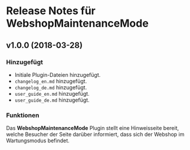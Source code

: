 # Release Notes für WebshopMaintenanceMode

## v1.0.0 (2018-03-28)

### Hinzugefügt

- Initiale Plugin-Dateien hinzugefügt.
- `changelog_en.md` hinzugefügt.
- `changelog_de.md` hinzugefügt.
- `user_guide_en.md` hinzugefügt.
- `user_guide_de.md` hinzugefügt.

### Funktionen
Das **WebshopMaintenanceMode** Plugin stellt eine Hinweisseite bereit, welche Besucher der Seite darüber informiert, dass sich der Webshop im Wartungsmodus befindet.
